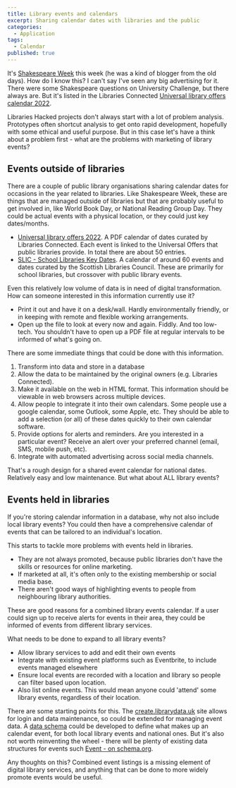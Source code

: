 ```yaml
---
title: Library events and calendars
excerpt: Sharing calendar dates with libraries and the public
categories:
  - Application
tags:
  - Calendar
published: true
---
```


It's [Shakespeare Week](https://www.shakespeareweek.org.uk/) this week (he was a kind of blogger from the old days). How do I know this? I can't say I've seen any big advertising for it. There were some Shakespeare questions on University Challenge, but there always are. But it's listed in the Libraries Connected [Universal library offers calendar 2022](https://www.librariesconnected.org.uk/resource/universal-library-offers-calendar-2022).

Libraries Hacked projects don't always start with a lot of problem analysis. Prototypes often shortcut analysis to get onto rapid development, hopefully with some ethical and useful purpose. But in this case let's have a think about a problem first - what are the problems with marketing of library events?

## Events outside of libraries

There are a couple of public library organisations sharing calendar dates for occasions in the year related to libraries. Like Shakespeare Week, these are things that are managed outside of libraries but that are probably useful to get involved in, like World Book Day, or National Reading Group Day. They could be actual events with a physical location, or they could just key dates/months.

- [Universal library offers 2022](https://www.librariesconnected.org.uk/resource/universal-library-offers-calendar-2022). A PDF calendar of dates curated by Libraries Connected. Each event is linked to the Universal Offers that public libraries provide. In total there are about 50 entries.
- [SLIC - School Libraries Key Dates](https://scottishlibraries.org/staff-development/school-library-calendar/). A calendar of around 60 events and dates curated by the Scottish Libraries Council. These are primarily for school libraries, but crossover with public library events.

Even this relatively low volume of data is in need of digital transformation. How can someone interested in this information currently use it?

- Print it out and have it on a desk/wall. Hardly environmentally friendly, or in keeping with remote and flexible working arrangements.
- Open up the file to look at every now and again. Fiddly. And too low-tech. You shouldn't have to open up a PDF file at regular intervals to be informed of what's going on.

There are some immediate things that could be done with this information.

1. Transform into data and store in a database
2. Allow the data to be maintained by the original owners (e.g. Libraries Connected).
3. Make it available on the web in HTML format. This information should be viewable in web browsers across multiple devices.
4. Allow people to integrate it into their own calendars. Some people use a google calendar, some Outlook, some Apple, etc. They should be able to add a selection (or all) of these dates quickly to their own calendar software.
5. Provide options for alerts and reminders. Are you interested in a particular event? Receive an alert over your preferred channel (email, SMS, mobile push, etc).
6. Integrate with automated advertising across social media channels.

That's a rough design for a shared event calendar for national dates. Relatively easy and low maintenance. But what about ALL library events?

## Events held in libraries

If you're storing calendar information in a database, why not also include local library events? You could then have a comprehensive calendar of events that can be tailored to an individual's location.

This starts to tackle more problems with events held in libraries.

- They are not always promoted, because public libraries don't have the skills or resources for online marketing.
- If marketed at all, it's often only to the existing membership or social media base.
- There aren't good ways of highlighting events to people from neighbouring library authorities.

These are good reasons for a combined library events calendar. If a user could sign up to receive alerts for events in their area, they could be informed of events from different library services.

What needs to be done to expand to all library events?

- Allow library services to add and edit their own events
- Integrate with existing event platforms such as Eventbrite, to include events managed elsewhere
- Ensure local events are recorded with a location and library so people can filter based upon location.
- Also list online events. This would mean anyone could 'attend' some library events, regardless of their location.

There are some starting points for this. The [create.librarydata.uk](https://create.librarydata.uk/) site allows for login and data maintenance, so could be extended for managing event data. A [data schema](https://schema.librarydata.uk/) could be developed to define what makes up an calendar event, for both local library events and national ones. But it's also not worth reinventing the wheel - there will be plenty of existing data structures for events such [Event - on schema.org](https://schema.org/Event).

Any thoughts on this? Combined event listings is a missing element of digital library services, and anything that can be done to more widely promote events would be useful.
